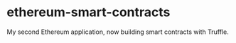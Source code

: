 # ethereum-smart-contracts
My second Ethereum application, now building smart contracts with Truffle.
